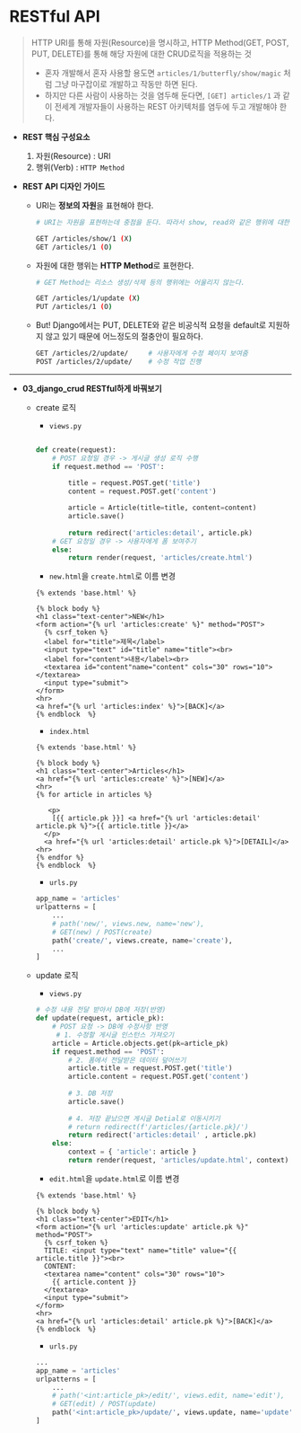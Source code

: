 # RESTful API

> HTTP URI를 통해 자원(Resource)을 명시하고, HTTP Method(GET, POST, PUT, DELETE)를 통해 해당 자원에 대한 CRUD로직을 적용하는 것
>
> - 혼자 개발해서 혼자 사용할 용도면 `articles/1/butterfly/show/magic` 처럼 그냥 마구잡이로 개발하고 작동만 하면 된다.
> - 하지만 다른 사람이 사용하는 것을 염두해 둔다면, `[GET] articles/1` 과 같이 전세계 개발자들이 사용하는 REST 아키텍처를 염두에 두고 개발해야 한다.

- **REST 핵심 구성요소**

  1. 자원(Resource) : URI
  2. 행위(Verb) : `HTTP Method`

- **REST API 디자인 가이드**

  - URI는 **정보의 자원**을 표현해야 한다.

    ```bash
    # URI는 자원을 표현하는데 중점을 둔다. 따라서 show, read와 같은 행위에 대한 표현이 들어가서는 안된다.
    
    GET /articles/show/1 (X)
    GET /articles/1 (O)
    ```

  - 자원에 대한 행위는 **HTTP Method**로 표현한다.

    ```bash
    # GET Method는 리소스 생성/삭제 등의 행위에는 어울리지 않는다.
    
    GET /articles/1/update (X)
    PUT /articles/1 (O)
    ```

  - But! Django에서는 PUT, DELETE와 같은 비공식적 요청을 default로 지원하지 않고 있기 때문에 어느정도의 절충안이 필요하다.

    ```bash
    GET /articles/2/update/		# 사용자에게 수정 페이지 보여줌
    POST /articles/2/update/	# 수정 작업 진행
    ```

-----

- **03_django_crud RESTful하게 바꿔보기**

  - create 로직

    - `views.py`

    ```python
    
    def create(request):
        # POST 요청일 경우 -> 게시글 생성 로직 수행
        if request.method == 'POST':
            
            title = request.POST.get('title')
            content = request.POST.get('content')
    
            article = Article(title=title, content=content)
            article.save()
        
            return redirect('articles:detail', article.pk)
        # GET 요청일 경우 -> 사용자에게 폼 보여주기
        else:
            return render(request, 'articles/create.html')
    ```

    - `new.html`을 `create.html`로 이름 변경

    ```django
    {% extends 'base.html' %}
    
    {% block body %}
    <h1 class="text-center">NEW</h1>
    <form action="{% url 'articles:create' %}" method="POST">
      {% csrf_token %}
      <label for="title">제목</label>
      <input type="text" id="title" name="title"><br>
      <label for="content">내용</label><br>
      <textarea id="content"name="content" cols="30" rows="10"></textarea>
      <input type="submit">
    </form>
    <hr>
    <a href="{% url 'articles:index' %}">[BACK]</a>
    {% endblock  %}
    ```

    - `index.html`

    ```django
    {% extends 'base.html' %}
    
    {% block body %}
    <h1 class="text-center">Articles</h1>
    <a href="{% url 'articles:create' %}">[NEW]</a>
    <hr>
    {% for article in articles %}
      
       <p>
        [{{ article.pk }}] <a href="{% url 'articles:detail' article.pk %}">{{ article.title }}</a>
      </p>
      <a href="{% url 'articles:detail' article.pk %}">[DETAIL]</a>
    <hr>
    {% endfor %}
    {% endblock  %}
    ```

    - `urls.py`

    ```python
    app_name = 'articles'
    urlpatterns = [
        ...
        # path('new/', views.new, name='new'),
        # GET(new) / POST(create)
        path('create/', views.create, name='create'),  
        ...
    ]
    ```

  - update 로직

    - `views.py`

    ```python
    # 수정 내용 전달 받아서 DB에 저장(반영)
    def update(request, article_pk):
        # POST 요청 -> DB에 수정사항 반영
         # 1. 수정할 게시글 인스턴스 가져오기
        article = Article.objects.get(pk=article_pk)
        if request.method == 'POST':    
            # 2. 폼에서 전달받은 데이터 덮어쓰기
            article.title = request.POST.get('title')
            article.content = request.POST.get('content')
        
            # 3. DB 저장
            article.save()
        
            # 4. 저장 끝났으면 게시글 Detial로 이동시키기
            # return redirect(f'/articles/{article.pk}/')
            return redirect('articles:detail' , article.pk)
        else:
            context = { 'article': article }
            return render(request, 'articles/update.html', context)
    ```

    - `edit.html`을 `update.html`로 이름 변경

    ```django
    {% extends 'base.html' %}
    
    {% block body %}
    <h1 class="text-center">EDIT</h1>
    <form action="{% url 'articles:update' article.pk %}" method="POST">
      {% csrf_token %}
      TITLE: <input type="text" name="title" value="{{ article.title }}"><br>
      CONTENT: 
      <textarea name="content" cols="30" rows="10">
        {{ article.content }}
      </textarea>
      <input type="submit">
    </form>
    <hr>
    <a href="{% url 'articles:detail' article.pk %}">[BACK]</a>
    {% endblock  %}
    ```

    - `urls.py`

    ```python
    ...
    app_name = 'articles'
    urlpatterns = [
        ...
        # path('<int:article_pk>/edit/', views.edit, name='edit'),
        # GET(edit) / POST(update)
        path('<int:article_pk>/update/', views.update, name='update'),
    ]
    ```

